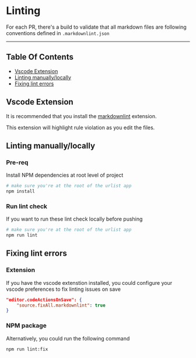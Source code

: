# Linting

For each PR, there's a build to validate that all markdown files are following conventions defined in `.markdownlint.json`

---

## Table Of Contents

<!-- toc -->

- [Vscode Extension](#vscode-extension)
- [Linting manually/locally](#linting-manuallylocally)
- [Fixing lint errors](#fixing-lint-errors)

<!-- tocstop -->

## Vscode Extension

It is recommended that you install the [markdownlint](https://github.com/DavidAnson/vscode-markdownlint/blob/master/README.md#rules)
extension.

This extension will highlight rule violation as you edit the files.

## Linting manually/locally

### Pre-req

Install NPM dependencies at root level of project

```bash
# make sure you're at the root of the urlist app
npm install
```

### Run lint check

If you want to run these lint check locally before pushing

```bash
# make sure you're at the root of the urlist app
npm run lint
```

## Fixing lint errors

### Extension

If you have the vscode extenstion installed, you could configure your vscode preferences to fix linting issues on save

```json
"editor.codeActionsOnSave": {
    "source.fixAll.markdownlint": true
}
```

### NPM package

Alternatively, you could run the following command

```bash
npm run lint:fix
```
